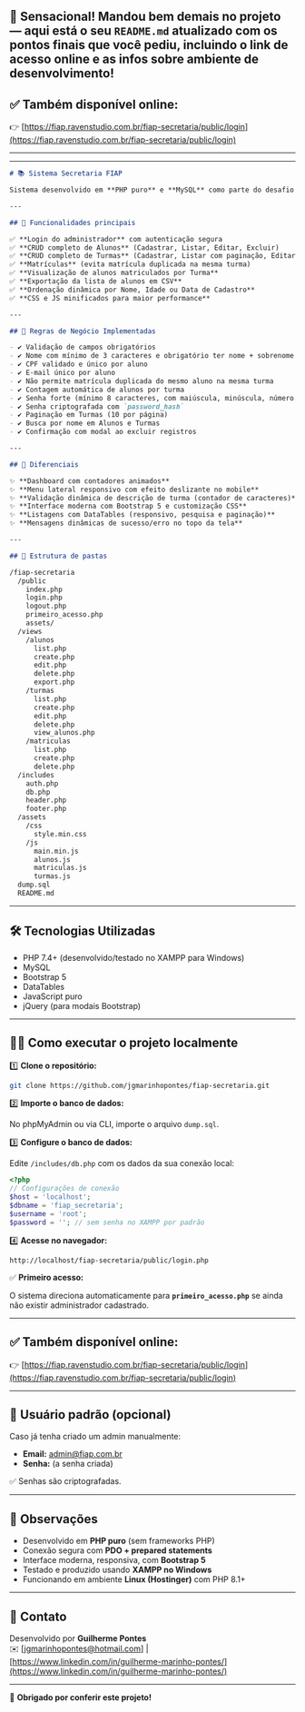👏 **Sensacional! Mandou bem demais no projeto — aqui está o seu `README.md` atualizado com os pontos finais que você pediu, incluindo o link de acesso online e as infos sobre ambiente de desenvolvimento!**
---

## ✅ Também disponível online:

👉 [https://fiap.ravenstudio.com.br/fiap-secretaria/public/login](https://fiap.ravenstudio.com.br/fiap-secretaria/public/login)

---
---

```md
# 📚 Sistema Secretaria FIAP

Sistema desenvolvido em **PHP puro** e **MySQL** como parte do desafio da FIAP. Permite o gerenciamento de **Alunos**, **Turmas** e **Matrículas**, com controle de acesso por login de administrador.

---

## 🚀 Funcionalidades principais

✅ **Login do administrador** com autenticação segura  
✅ **CRUD completo de Alunos** (Cadastrar, Listar, Editar, Excluir)  
✅ **CRUD completo de Turmas** (Cadastrar, Listar com paginação, Editar, Excluir)  
✅ **Matrículas** (evita matrícula duplicada na mesma turma)  
✅ **Visualização de alunos matriculados por Turma**  
✅ **Exportação da lista de alunos em CSV**  
✅ **Ordenação dinâmica por Nome, Idade ou Data de Cadastro**  
✅ **CSS e JS minificados para maior performance**

---

## 📝 Regras de Negócio Implementadas

- ✔️ Validação de campos obrigatórios
- ✔️ Nome com mínimo de 3 caracteres e obrigatório ter nome + sobrenome
- ✔️ CPF validado e único por aluno
- ✔️ E-mail único por aluno
- ✔️ Não permite matrícula duplicada do mesmo aluno na mesma turma
- ✔️ Contagem automática de alunos por turma
- ✔️ Senha forte (mínimo 8 caracteres, com maiúscula, minúscula, número e símbolo)
- ✔️ Senha criptografada com `password_hash`
- ✔️ Paginação em Turmas (10 por página)
- ✔️ Busca por nome em Alunos e Turmas
- ✔️ Confirmação com modal ao excluir registros

---

## 🎨 Diferenciais

✨ **Dashboard com contadores animados**  
✨ **Menu lateral responsivo com efeito deslizante no mobile**  
✨ **Validação dinâmica de descrição de turma (contador de caracteres)**  
✨ **Interface moderna com Bootstrap 5 e customização CSS**  
✨ **Listagens com DataTables (responsivo, pesquisa e paginação)**  
✨ **Mensagens dinâmicas de sucesso/erro no topo da tela**

---

## 📂 Estrutura de pastas

/fiap-secretaria
  /public
    index.php
    login.php
    logout.php
    primeiro_acesso.php
    assets/
  /views
    /alunos
      list.php
      create.php
      edit.php
      delete.php
      export.php
    /turmas
      list.php
      create.php
      edit.php
      delete.php
      view_alunos.php
    /matriculas
      list.php
      create.php
      delete.php
  /includes
    auth.php
    db.php
    header.php
    footer.php
  /assets
    /css
      style.min.css
    /js
      main.min.js
      alunos.js
      matriculas.js
      turmas.js
  dump.sql
  README.md
```

---

## 🛠️ Tecnologias Utilizadas

- PHP 7.4+ (desenvolvido/testado no XAMPP para Windows)
- MySQL
- Bootstrap 5
- DataTables
- JavaScript puro
- jQuery (para modais Bootstrap)

---

## 🏃‍♂️ Como executar o projeto localmente

1️⃣ **Clone o repositório:**

```bash
git clone https://github.com/jgmarinhopontes/fiap-secretaria.git
```

2️⃣ **Importe o banco de dados:**

No phpMyAdmin ou via CLI, importe o arquivo `dump.sql`.

3️⃣ **Configure o banco de dados:**

Edite `/includes/db.php` com os dados da sua conexão local:

```php
<?php
// Configurações de conexão
$host = 'localhost';
$dbname = 'fiap_secretaria';
$username = 'root';
$password = ''; // sem senha no XAMPP por padrão
```

4️⃣ **Acesse no navegador:**

```http
http://localhost/fiap-secretaria/public/login.php
```

✅ **Primeiro acesso:**

O sistema direciona automaticamente para **`primeiro_acesso.php`** se ainda não existir administrador cadastrado.

---

## ✅ Também disponível online:

👉 [https://fiap.ravenstudio.com.br/fiap-secretaria/public/login](https://fiap.ravenstudio.com.br/fiap-secretaria/public/login)

---

## 👤 Usuário padrão (opcional)

Caso já tenha criado um admin manualmente:

- **Email:** admin@fiap.com.br
- **Senha:** (a senha criada)

✅ Senhas são criptografadas.

---

## 💬 Observações

- Desenvolvido em **PHP puro** (sem frameworks PHP)
- Conexão segura com **PDO + prepared statements**
- Interface moderna, responsiva, com **Bootstrap 5**
- Testado e produzido usando **XAMPP no Windows**
- Funcionando em ambiente **Linux (Hostinger)** com PHP 8.1+

---

## 📧 Contato

Desenvolvido por **Guilherme Pontes**  
✉️ [jgmarinhopontes@hotmail.com] | [https://www.linkedin.com/in/guilherme-marinho-pontes/](https://www.linkedin.com/in/guilherme-marinho-pontes/)

---

🎉 **Obrigado por conferir este projeto!**
